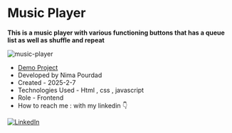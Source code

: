 # Music Player
**This is a music player with various functioning buttons that has a queue list as well as shuffle and repeat**

![music-player](https://github.com/user-attachments/assets/f2e96df3-7417-475a-b7cc-aba01cd1908a)
- [Demo Project](https://nima-frontend.github.io/snake-game/)
- Developed by Nima Pourdad
- Created - 2025-2-7
- Technologies Used - Html , css , javascript
- Role - Frontend
- How to reach me : with my linkedin  👇
  
[![LinkedIn](https://img.shields.io/badge/LinkedIn-0077B5?style=for-the-badge&logo=linkedin&logoColor=white)](https://linkedin.com/in/nima-pourdad-b2a5bb331)
